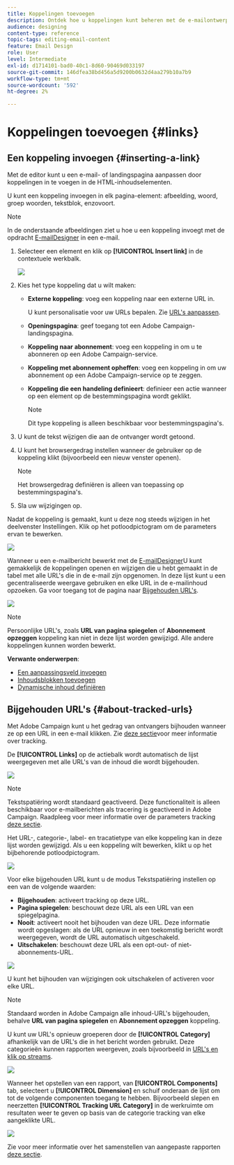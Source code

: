 ```yaml
---
title: Koppelingen toevoegen
description: Ontdek hoe u koppelingen kunt beheren met de e-mailontwerper.
audience: designing
content-type: reference
topic-tags: editing-email-content
feature: Email Design
role: User
level: Intermediate
exl-id: d1714101-bad0-40c1-8d60-90469d033197
source-git-commit: 146dfea38bd456a5d9200b0632d4aa279b10a7b9
workflow-type: tm+mt
source-wordcount: '592'
ht-degree: 2%

---
```


# Koppelingen toevoegen {#links}

## Een koppeling invoegen {#inserting-a-link}

Met de editor kunt u een e-mail- of landingspagina aanpassen door koppelingen in te voegen in de HTML-inhoudselementen.

U kunt een koppeling invoegen in elk pagina-element: afbeelding, woord, groep woorden, tekstblok, enzovoort.

>[!NOTE]
>
>In de onderstaande afbeeldingen ziet u hoe u een koppeling invoegt met de opdracht [E-mailDesigner](../../designing/using/designing-content-in-adobe-campaign.md) in een e-mail.

1. Selecteer een element en klik op **[!UICONTROL Insert link]** in de contextuele werkbalk.

   ![](assets/des_insert_link.png)

1. Kies het type koppeling dat u wilt maken:

   * **Externe koppeling**: voeg een koppeling naar een externe URL in.

     U kunt personalisatie voor uw URLs bepalen. Zie [URL&#39;s aanpassen](personalization.md#personalizing-urls).

   * **Openingspagina**: geef toegang tot een Adobe Campaign-landingspagina.
   * **Koppeling naar abonnement**: voeg een koppeling in om u te abonneren op een Adobe Campaign-service.
   * **Koppeling met abonnement opheffen**: voeg een koppeling in om uw abonnement op een Adobe Campaign-service op te zeggen.
   * **Koppeling die een handeling definieert**: definieer een actie wanneer op een element op de bestemmingspagina wordt geklikt.

     >[!NOTE]
     >
     >Dit type koppeling is alleen beschikbaar voor bestemmingspagina&#39;s.

1. U kunt de tekst wijzigen die aan de ontvanger wordt getoond.
1. U kunt het browsergedrag instellen wanneer de gebruiker op de koppeling klikt (bijvoorbeeld een nieuw venster openen).

   >[!NOTE]
   >
   >Het browsergedrag definiëren is alleen van toepassing op bestemmingspagina&#39;s.

1. Sla uw wijzigingen op.

Nadat de koppeling is gemaakt, kunt u deze nog steeds wijzigen in het deelvenster Instellingen. Klik op het potloodpictogram om de parameters ervan te bewerken.

![](assets/des_link_edit.png)

Wanneer u een e-mailbericht bewerkt met de [E-mailDesigner](../../designing/using/designing-content-in-adobe-campaign.md)U kunt gemakkelijk de koppelingen openen en wijzigen die u hebt gemaakt in de tabel met alle URL&#39;s die in de e-mail zijn opgenomen. In deze lijst kunt u een gecentraliseerde weergave gebruiken en elke URL in de e-mailinhoud opzoeken. Ga voor toegang tot de pagina naar [Bijgehouden URL&#39;s](#about-tracked-urls).

![](assets/des_link_list.png)

>[!NOTE]
>
>Persoonlijke URL&#39;s, zoals **URL van pagina spiegelen** of **Abonnement opzeggen** koppeling kan niet in deze lijst worden gewijzigd. Alle andere koppelingen kunnen worden bewerkt.

**Verwante onderwerpen**:

* [Een aanpassingsveld invoegen](../../designing/using/personalization.md#inserting-a-personalization-field)
* [Inhoudsblokken toevoegen](../../designing/using/personalization.md#adding-a-content-block)
* [Dynamische inhoud definiëren](../../designing/using/personalization.md#defining-dynamic-content-in-an-email)

## Bijgehouden URL&#39;s {#about-tracked-urls}

Met Adobe Campaign kunt u het gedrag van ontvangers bijhouden wanneer ze op een URL in een e-mail klikken. Zie [deze sectie](../../sending/using/tracking-messages.md#about-tracking)voor meer informatie over tracking.

De **[!UICONTROL Links]** op de actiebalk wordt automatisch de lijst weergegeven met alle URL&#39;s van de inhoud die wordt bijgehouden.

![](assets/des_links.png)

>[!NOTE]
>
>Tekstspatiëring wordt standaard geactiveerd. Deze functionaliteit is alleen beschikbaar voor e-mailberichten als tracering is geactiveerd in Adobe Campaign. Raadpleeg voor meer informatie over de parameters tracking [deze sectie](../../administration/using/configuring-email-channel.md#tracking-parameters).

Het URL-, categorie-, label- en tracatietype van elke koppeling kan in deze lijst worden gewijzigd. Als u een koppeling wilt bewerken, klikt u op het bijbehorende potloodpictogram.

![](assets/des_links_tracking.png)

Voor elke bijgehouden URL kunt u de modus Tekstspatiëring instellen op een van de volgende waarden:

* **Bijgehouden**: activeert tracking op deze URL.
* **Pagina spiegelen**: beschouwt deze URL als een URL van een spiegelpagina.
* **Nooit**: activeert nooit het bijhouden van deze URL. Deze informatie wordt opgeslagen: als de URL opnieuw in een toekomstig bericht wordt weergegeven, wordt de URL automatisch uitgeschakeld.
* **Uitschakelen**: beschouwt deze URL als een opt-out- of niet-abonnements-URL.

![](assets/des_link_tracking_type.png)

U kunt het bijhouden van wijzigingen ook uitschakelen of activeren voor elke URL.

>[!NOTE]
>
>Standaard worden in Adobe Campaign alle inhoud-URL&#39;s bijgehouden, behalve **URL van pagina spiegelen** en **Abonnement opzeggen** koppeling.

U kunt uw URL&#39;s opnieuw groeperen door de **[!UICONTROL Category]** afhankelijk van de URL&#39;s die in het bericht worden gebruikt. Deze categorieën kunnen rapporten weergeven, zoals bijvoorbeeld in [URL&#39;s en klik op streams](../../reporting/using/urls-and-click-streams.md).

![](assets/des_link_tracking_category.png)

Wanneer het opstellen van een rapport, van **[!UICONTROL Components]** tab, selecteert u **[!UICONTROL Dimension]** en schuif onderaan de lijst om tot de volgende componenten toegang te hebben. Bijvoorbeeld slepen en neerzetten **[!UICONTROL Tracking URL Category]** in de werkruimte om resultaten weer te geven op basis van de categorie tracking van elke aangeklikte URL.

![](assets/des_link_tracking_report.png)

Zie voor meer informatie over het samenstellen van aangepaste rapporten [deze sectie](../../reporting/using/about-dynamic-reports.md).
